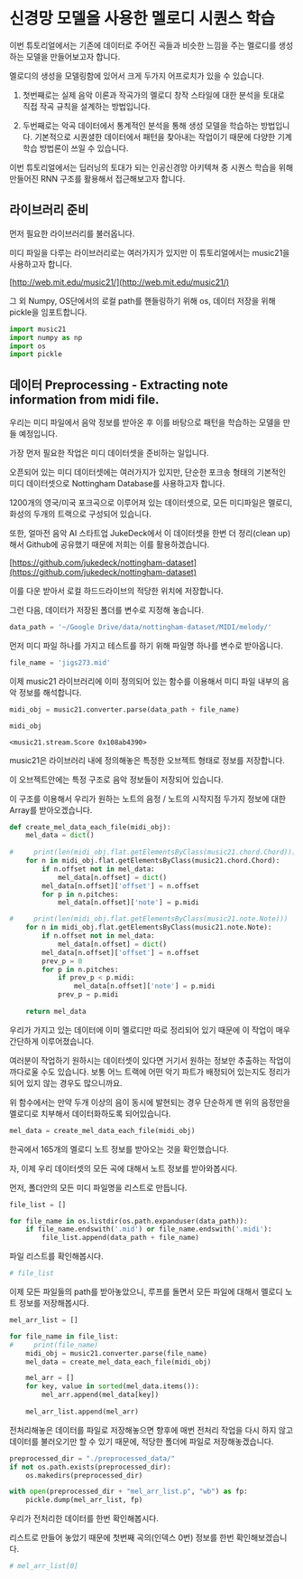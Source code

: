 
# 신경망 모델을 사용한 멜로디 시퀀스 학습 

이번 튜토리얼에서는 기존에 데이터로 주어진 곡들과 비슷한 느낌을 주는 멜로디를 생성하는 모델을 만들어보고자 합니다.

멜로디의 생성을 모델링함에 있어서 크게 두가지 어프로치가 있을 수 있습니다. 


1) 첫번째로는 실제 음악 이론과 작곡가의 멜로디 창작 스타일에 대한 분석을 토대로 직접 작곡 규칙을 설계하는 방법입니다.  

2) 두번째로는 악곡 데이터에서 통계적인 분석을 통해 생성 모델을 학습하는 방법입니다. 기본적으로 시퀀셜한 데이터에서 패턴을 찾아내는 작업이기 때문에 다양한 기계학습 방법론이 쓰일 수 있습니다. 


이번 튜토리얼에서는 딥러닝의 토대가 되는 인공신경망 아키텍쳐 중 시퀀스 학습을 위해 만들어진 RNN 구조를 활용해서 접근해보고자 합니다.


## 라이브러리 준비

먼저 필요한 라이브러리를 불러옵니다. 

미디 파일을 다루는 라이브러리로는 여러가지가 있지만 이 튜토리얼에서는 music21을 사용하고자 합니다.

[http://web.mit.edu/music21/](http://web.mit.edu/music21/)

그 외 Numpy, OS단에서의 로컬 path를 핸들링하기 위해 os, 데이터 저장을 위해 pickle을 임포트합니다.



```python
import music21
import numpy as np
import os
import pickle
```

## 데이터 Preprocessing - Extracting note information from midi file.

우리는 미디 파일에서 음악 정보를 받아온 후 이를 바탕으로 패턴을 학습하는 모델을 만들 예정입니다. 

가장 먼저 필요한 작업은 미디 데이터셋을 준비하는 일입니다.

오픈되어 있는 미디 데이터셋에는 여러가지가 있지만, 단순한 포크송 형태의 기본적인 미디 데이터셋으로 Nottingham Database를 사용하고자 합니다.

1200개의 영국/미국 포크곡으로 이루어져 있는 데이터셋으로, 모든 미디파일은 멜로디, 화성의 두개의 트랙으로 구성되어 있습니다.

또한, 얼마전 음악 AI 스타트업 JukeDeck에서 이 데이터셋을 한번 더 정리(clean up)해서 Github에 공유했기 때문에 저희는 이를 활용하겠습니다.

[https://github.com/jukedeck/nottingham-dataset](https://github.com/jukedeck/nottingham-dataset)

이를 다운 받아서 로컬 하드드라이브의 적당한 위치에 저장합니다.

그런 다음, 데이터가 저장된 폴더를 변수로 지정해 놓습니다.



```python
data_path = '~/Google Drive/data/nottingham-dataset/MIDI/melody/'
```

먼저 미디 파일 하나를 가지고 테스트를 하기 위해 파일명 하나를 변수로 받아옵니다.


```python
file_name = 'jigs273.mid'
```

이제 music21 라이브러리에 이미 정의되어 있는 함수를 이용해서 미디 파일 내부의 음악 정보를 해석합니다.


```python
midi_obj = music21.converter.parse(data_path + file_name)
```


```python
midi_obj
```




    <music21.stream.Score 0x108ab4390>



music21은 라이브러리 내에 정의해놓은 특정한 오브젝트 형태로 정보를 저장합니다. 

이 오브젝트안에는 특정 구조로 음악 정보들이 저장되어 있습니다.

이 구조를 이용해서 우리가 원하는 노트의 음정 / 노트의 시작지점 두가지 정보에 대한 Array를 받아오겠습니다.


```python
def create_mel_data_each_file(midi_obj):
    mel_data = dict()
    
#     print(len(midi_obj.flat.getElementsByClass(music21.chord.Chord)))
    for n in midi_obj.flat.getElementsByClass(music21.chord.Chord):
        if n.offset not in mel_data:
            mel_data[n.offset] = dict()
        mel_data[n.offset]['offset'] = n.offset
        for p in n.pitches:
            mel_data[n.offset]['note'] = p.midi

#     print(len(midi_obj.flat.getElementsByClass(music21.note.Note)))
    for n in midi_obj.flat.getElementsByClass(music21.note.Note):
        if n.offset not in mel_data:
            mel_data[n.offset] = dict()
        mel_data[n.offset]['offset'] = n.offset
        prev_p = 0
        for p in n.pitches:
            if prev_p < p.midi:
                mel_data[n.offset]['note'] = p.midi
            prev_p = p.midi    
    
    return mel_data
```

우리가 가지고 있는 데이터에 이미 멜로디만 따로 정리되어 있기 때문에 이 작업이 매우 간단하게 이루어졌습니다.

여러분이 작업하기 원하시는 데이터셋이 있다면 거기서 원하는 정보만 추출하는 작업이 까다로울 수도 있습니다. 보통 어느 트랙에 어떤 악기 파트가 배정되어 있는지도 정리가 되어 있지 않는 경우도 많으니까요.

위 함수에서는 만약 두개 이상의 음이 동시에 발현되는 경우 단순하게 맨 위의 음정만을 멜로디로 치부해서 데이터화하도록 되어있습니다. 


```python
mel_data = create_mel_data_each_file(midi_obj)
```

한곡에서 165개의 멜로디 노트 정보를 받아오는 것을 확인했습니다.

자, 이제 우리 데이터셋의 모든 곡에 대해서 노트 정보를 받아와봅시다.

먼저, 폴더안의 모든 미디 파일명을 리스트로 만듭니다.



```python
file_list = []

for file_name in os.listdir(os.path.expanduser(data_path)):
    if file_name.endswith('.mid') or file_name.endswith('.midi'):
        file_list.append(data_path + file_name)
```

파일 리스트를 확인해봅시다.


```python
# file_list 
```

이제 모든 파일들의 path를 받아놓았으니, 루프를 돌면서 모든 파일에 대해서 멜로디 노트 정보를 저장해봅시다.


```python
mel_arr_list = []

for file_name in file_list:
#     print(file_name)
    midi_obj = music21.converter.parse(file_name)
    mel_data = create_mel_data_each_file(midi_obj)

    mel_arr = []
    for key, value in sorted(mel_data.items()):
        mel_arr.append(mel_data[key])
    
    mel_arr_list.append(mel_arr)
```

전처리해놓은 데이터를 파일로 저장해놓으면 향후에 매번 전처리 작업을 다시 하지 않고 데이터를 불러오기만 할 수 있기 때문에, 적당한 폴더에 파일로 저장해놓겠습니다.


```python
preprocessed_dir = "./preprocessed_data/"
if not os.path.exists(preprocessed_dir):
    os.makedirs(preprocessed_dir)

with open(preprocessed_dir + "mel_arr_list.p", "wb") as fp:   
    pickle.dump(mel_arr_list, fp)
```

우리가 전처리한 데이터를 한번 확인해봅시다. 

리스트로 만들어 놓았기 때문에 첫번째 곡의(인덱스 0번) 정보를 한번 확인해보겠습니다.


```python
# mel_arr_list[0]
```
